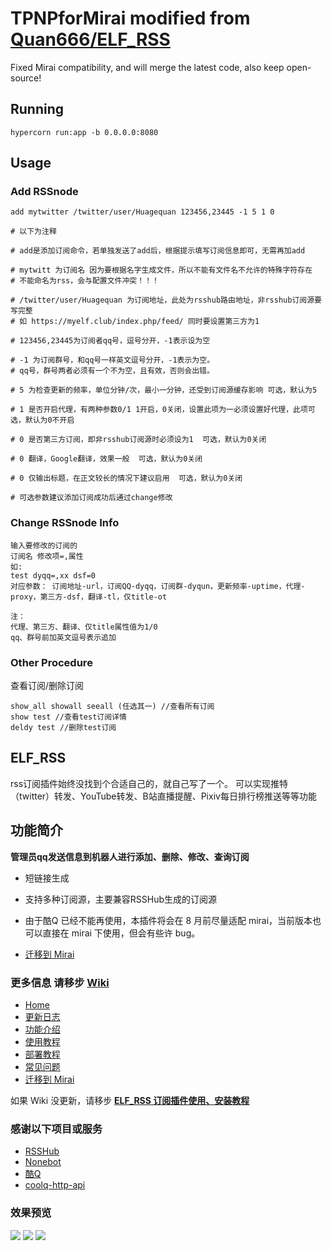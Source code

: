 # TPNPforMirai  modified from [Quan666/ELF_RSS](https://github.com/Quan666/ELF_RSS)

Fixed Mirai compatibility, and will merge the latest code, also keep open-source!

## Running

```
hypercorn run:app -b 0.0.0.0:8080
```

## Usage

### Add RSSnode

```
add mytwitter /twitter/user/Huagequan 123456,23445 -1 5 1 0

# 以下为注释

# add是添加订阅命令，若单独发送了add后，根据提示填写订阅信息即可，无需再加add

# mytwitt 为订阅名 因为要根据名字生成文件，所以不能有文件名不允许的特殊字符存在
# 不能命名为rss，会与配置文件冲突！！！

# /twitter/user/Huagequan 为订阅地址，此处为rsshub路由地址，非rsshub订阅源要写完整
# 如 https://myelf.club/index.php/feed/ 同时要设置第三方为1

# 123456,23445为订阅者qq号，逗号分开，-1表示设为空

# -1 为订阅群号，和qq号一样英文逗号分开，-1表示为空。
# qq号，群号两者必须有一个不为空，且有效，否则会出错。

# 5 为检查更新的频率，单位分钟/次，最小一分钟，还受到订阅源缓存影响 可选，默认为5

# 1 是否开启代理，有两种参数0/1 1开启，0关闭，设置此项为一必须设置好代理，此项可选，默认为0不开启

# 0 是否第三方订阅，即非rsshub订阅源时必须设为1  可选，默认为0关闭

# 0 翻译，Google翻译，效果一般  可选，默认为0关闭

# 0 仅输出标题，在正文较长的情况下建议启用  可选，默认为0关闭

# 可选参数建议添加订阅成功后通过change修改
```

### Change RSSnode Info

```
输入要修改的订阅的 
订阅名 修改项=,属性 
如:
test dyqq=,xx dsf=0
对应参数： 订阅地址-url，订阅QQ-dyqq，订阅群-dyqun，更新频率-uptime，代理-proxy，第三方-dsf，翻译-tl，仅title-ot

注：
代理、第三方、翻译、仅title属性值为1/0
qq、群号前加英文逗号表示追加
```

### Other Procedure

查看订阅/删除订阅
```
show_all showall seeall (任选其一) //查看所有订阅
show test //查看test订阅详情
deldy test //删除test订阅
```

## ELF_RSS

rss订阅插件始终没找到个合适自己的，就自己写了一个。
可以实现推特（twitter）转发、YouTube转发、B站直播提醒、Pixiv每日排行榜推送等等功能

## 功能简介
**管理员qq发送信息到机器人进行添加、删除、修改、查询订阅**

* 短链接生成

* 支持多种订阅源，主要兼容RSSHub生成的订阅源

* 由于酷Q 已经不能再使用，本插件将会在 8 月前尽量适配 mirai，当前版本也可以直接在 mirai 下使用，但会有些许 bug。
* [迁移到 Mirai](https://github.com/Quan666/ELF_RSS/wiki/%E8%BF%81%E7%A7%BB%E5%88%B0-mirai)

### 更多信息 请移步 [Wiki](https://github.com/Quan666/ELF_RSS/wiki)
* [Home](https://github.com/Quan666/ELF_RSS/wiki)
* [更新日志](https://github.com/Quan666/ELF_RSS/wiki/%E6%9B%B4%E6%96%B0%E6%97%A5%E5%BF%97)
* [功能介绍](https://github.com/Quan666/ELF_RSS/wiki/%E5%8A%9F%E8%83%BD%E4%BB%8B%E7%BB%8D)
* [使用教程](https://github.com/Quan666/ELF_RSS/wiki/%E4%BD%BF%E7%94%A8%E6%95%99%E7%A8%8B)
* [部署教程](https://github.com/Quan666/ELF_RSS/wiki/%E9%83%A8%E7%BD%B2%E6%95%99%E7%A8%8B)
* [常见问题](https://github.com/Quan666/ELF_RSS/wiki/%E5%B8%B8%E8%A7%81%E9%97%AE%E9%A2%98)
* [迁移到 Mirai](https://github.com/Quan666/ELF_RSS/wiki/%E8%BF%81%E7%A7%BB%E5%88%B0-mirai)

如果 Wiki 没更新，请移步 **[ELF_RSS 订阅插件使用、安装教程](https://myelf.club/index.php/archives/221/ "ELF_RSS 订阅插件使用、安装教程")**

### 感谢以下项目或服务

* [RSSHub](https://github.com/DIYgod/RSSHub)
* [Nonebot](https://github.com/richardchien/nonebot)
* [酷Q](https://cqp.cc/)
* [coolq-http-api](https://github.com/richardchien/coolq-http-api)


### 效果预览
![](https://cdn.jsdelivr.net/gh/Quan666/CDN@master/pic/elfrss_1.png)
![](https://cdn.jsdelivr.net/gh/Quan666/CDN@master/pic/elfrss_2.png)
![](https://cdn.jsdelivr.net/gh/Quan666/CDN@master/pic/elfrss_3.png)


